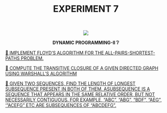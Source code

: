 <h1 align="center">EXPERIMENT 7</h1>
<!-- PROJECT LOGO -->
<br />
<p align="center">
  <a href="https://github.com/DHANOLA/CLASS-NOTIX/edit/root/SEMESTER%203/DESIGN%20AND%20ANALYSIS%20OF%20ALGORITHMS%20LAB/EXPERIMENT%207">
    <img src="https://media.giphy.com/media/wW4FobicKarqU/giphy.gif" >
  </a>

  

  <p align="center">
  <b> DYNAMIC PROGRAMMING-II ❔</b>
    <br />
   
  </p>
</p>



   <a href="https://github.com/DHANOLA/CLASS-NOTIX/blob/root/SEMESTER%203/DESIGN%20AND%20ANALYSIS%20OF%20ALGORITHMS%20LAB/EXPERIMENT%207/QUESTION 1.cpp" style="color: ">💫 IMPLEMENT FLOYD’S ALGORITHM FOR THE ALL-PAIRS-SHORTEST-PATHS PROBLEM. </a><br />


<a href="https://github.com/DHANOLA/CLASS-NOTIX/blob/root/SEMESTER%203/DESIGN%20AND%20ANALYSIS%20OF%20ALGORITHMS%20LAB/EXPERIMENT%207/QUESTION 2.cpp" style="color: ">💫 COMPUTE THE TRANSITIVE CLOSURE OF A GIVEN DIRECTED GRAPH USING WARSHALL’S ALGORITHM</a><br /> 

<a href="https://github.com/DHANOLA/CLASS-NOTIX/blob/root/SEMESTER%203/DESIGN%20AND%20ANALYSIS%20OF%20ALGORITHMS%20LAB/EXPERIMENT%207/QUESTION 3.cpp" style="color: ">💫 GIVEN TWO SEQUENCES, FIND THE LENGTH OF LONGEST SUBSEQUENCE PRESENT IN BOTH OF THEM. ASUBSEQUENCE IS A SEQUENCE THAT APPEARS IN THE SAME RELATIVE ORDER, BUT NOT NECESSARILY CONTIGUOUS. FOR EXAMPLE, “ABC”, “ABG”, “BDF”, “AEG”, ‘”ACEFG” ETC ARE SUBSEQUENCES OF “ABCDEFG”. </a><br />




